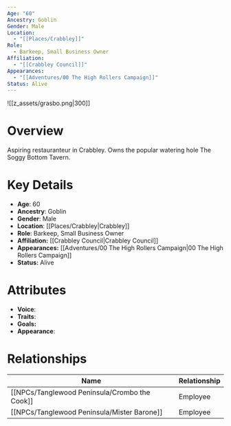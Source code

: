 ```yaml
---
Age: "60"
Ancestry: Goblin
Gender: Male
Location:
  - "[[Places/Crabbley]]"
Role:
  - Barkeep, Small Business Owner
Affiliation:
  - "[[Crabbley Council]]"
Appearances:
  - "[[Adventures/00 The High Rollers Campaign]]"
Status: Alive
---
```

![[z_assets/grasbo.png|300]]

# Overview
Aspiring restauranteur in Crabbley. Owns the popular watering hole The Soggy Bottom Tavern.

# Key Details
- **Age**: 60
- **Ancestry**: Goblin
- **Gender**: Male
- **Location**: [[Places/Crabbley\|Crabbley]]
- **Role**: Barkeep, Small Business Owner
- **Affiliation:** [[Crabbley Council\|Crabbley Council]]
- **Appearances:** [[Adventures/00 The High Rollers Campaign\|00 The High Rollers Campaign]]
- **Status:** Alive

# Attributes
- **Voice**: 
- **Traits**: 
- **Goals:** 
- **Appearance**: 

# Relationships

| Name                | Relationship |
| ------------------- | ------------ |
| [[NPCs/Tanglewood Peninsula/Crombo the Cook]] | Employee     |
| [[NPCs/Tanglewood Peninsula/Mister Barone]]   | Employee     |
